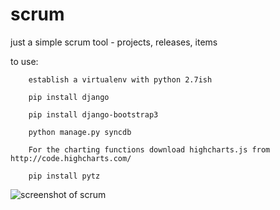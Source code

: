 # scrum
just a simple scrum tool - projects, releases, items

to use:

        establish a virtualenv with python 2.7ish

        pip install django

        pip install django-bootstrap3

        python manage.py syncdb

        For the charting functions download highcharts.js from http://code.highcharts.com/

        pip install pytz

![screenshot of scrum](http://i.imgur.com/GFLnBW5.png)

